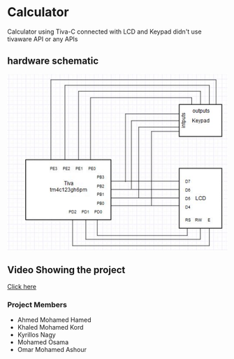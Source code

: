 # Calculator
Calculator using Tiva-C connected with LCD and Keypad
didn't use tivaware API or any APIs

## hardware schematic
![](1.PNG)

## Video Showing the project
[Click here](https://www.youtube.com/watch?v=WBQR2-7qohE&feature=youtu.be)


### Project Members
* Ahmed Mohamed Hamed
* Khaled Mohamed Kord
* Kyrillos Nagy
* Mohamed Osama
* Omar Mohamed Ashour
